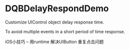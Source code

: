 # DQBDelayRespondDemo
Customize UIControl object delay response time.

To avoid multiple events in a short period of time response.

iOS小技巧 – 用runtime 解决UIButton 重复点击问题
